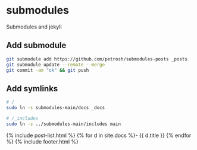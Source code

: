 # submodules
Submodules and jekyll

## Add submodule

```sh
git submodule add https://github.com/petrosh/submodules-posts _posts
git submodule update --remote --merge
git commit -am "ok" && git push
```

## Add symlinks

```sh
# /
sudo ln -s submodules-main/docs _docs

# /_includes
sudo ln -s ../submodules-main/includes main
```

{% include post-list.html %}
{% for d in site.docs %}- {{ d.title }}
{% endfor %}
{% include footer.html %}
